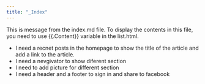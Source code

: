 ```yaml
---
title: "_Index"
---
```



This is message from the index.md file. To display the contents in this file, you need to use {{.Content}} variable in the list.html.

- I need a recnet posts in the homepage to show the title of the article and add a link to the article.
- I need a nevgivator to show diferent section
- I need to add picture for different section
- I need a header and a footer to sign in and share to facebook